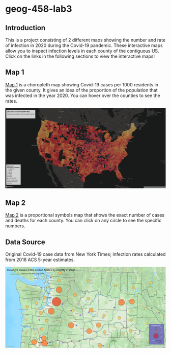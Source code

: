 # geog-458-lab3

## Introduction
This is a project consisting of 2 different maps showing the number and rate of infection in 2020
during the Covid-19 pandemic. These interactive maps allow you to inspect infection levels in each
county of the contiguous US. Click on the links in the following sections to view the interactive
maps!

## Map 1
[Map 1](/map1.html) is a choropleth map showing Covid-19 cases per 1000 residents in
the given county. It gives an idea of the proportion of the population that was infected in the year
2020. You can hover over the counties to see the rates.

![Map 1 demo](/img/choropleth.PNG)

## Map 2
[Map 2](/map2.html)
is a proportional symbols map that shows the exact number of cases and deaths for each county. You
can click on any circle to see the specific numbers.

## Data Source

Original Covid-19 case data from New York Times; Infection rates calculated from 2018 ACS 5-year
estimates.

![Map 2 demo](/img/proportional-density.PNG)